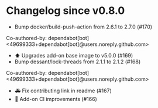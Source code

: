 # Changelog since v0.8.0
- Bump docker/build-push-action from 2.6.1 to 2.7.0 (#170)

Co-authored-by: dependabot[bot] <49699333+dependabot[bot]@users.noreply.github.com> 
- ⬆️ Upgrades add-on base image to v5.0.0 (#169) 
- Bump dessant/lock-threads from 2.1.1 to 2.1.2 (#168)

Co-authored-by: dependabot[bot] <49699333+dependabot[bot]@users.noreply.github.com> 
- 🚑 Fix contributing link in readme (#167) 
- 🚀 Add-on CI improvements (#166) 
